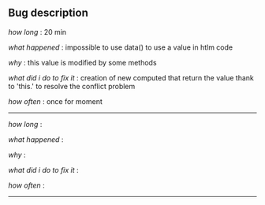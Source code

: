 ## Bug description
*how long* : 20 min

*what happened* : impossible to use data() to use a value in htlm code

*why* : this value is modified by some methods

*what did i do to fix it* : creation of new computed that return the value thank to 'this.' to resolve the conflict problem

*how often* : once for moment

--------------

*how long* :

*what happened* :

*why* :

*what did i do to fix it* : 

*how often* :

--------------